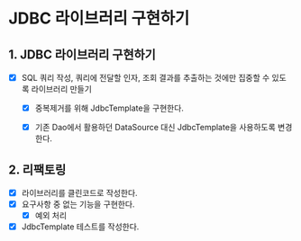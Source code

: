 # JDBC 라이브러리 구현하기

## 1. JDBC 라이브러리 구현하기
- [x] SQL 쿼리 작성, 쿼리에 전달할 인자, 조회 결과를 추출하는 것에만 집중할 수 있도록 라이브러리 만들기
  - [x] 중복제거를 위해 JdbcTemplate을 구현한다.
  - [x] 기존 Dao에서 활용하던 DataSource 대신 JdbcTemplate을 사용하도록 변경한다.


## 2. 리팩토링
- [x] 라이브러리를 클린코드로 작성한다.
- [x] 요구사항 중 없는 기능을 구현한다.
  - [x] 예외 처리
- [x] JdbcTemplate 테스트를 작성한다.
